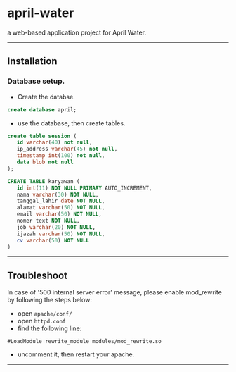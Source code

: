 # april-water
a web-based application project for April Water.

----
## Installation
### Database setup.
* Create the databse.
```sql
create database april;
 ```
* use the database, then create tables.
 ```sql
create table session (
    id varchar(40) not null,
    ip_address varchar(45) not null,
    timestamp int(100) not null,
    data blob not null
);

CREATE TABLE karyawan (
    id int(11) NOT NULL PRIMARY AUTO_INCREMENT,
    nama varchar(30) NOT NULL,
    tanggal_lahir date NOT NULL,
    alamat varchar(50) NOT NULL,
    email varchar(50) NOT NULL,
    nomer text NOT NULL,
    job varchar(20) NOT NULL,
    ijazah varchar(50) NOT NULL,
    cv varchar(50) NOT NULL
)
 ```
 ----
## Troubleshoot
In case of '500 internal server error' message, please enable mod_rewrite by following the steps below:
* open `apache/conf/`
* open `httpd.conf`
* find the following line: 
```
#LoadModule rewrite_module modules/mod_rewrite.so
```
* uncomment it, then restart your apache.
----
